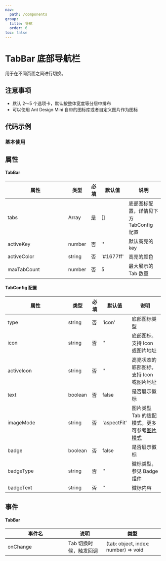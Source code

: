```yaml
---
nav:
  path: /components
group:
  title: 导航
  order: 6
toc: false
---
```

# TabBar 底部导航栏
用于在不同页面之间进行切换。

## 注意事项

- 默认 2～5 个选项卡，默认按整体宽度等分居中排布
- 可以使用 Ant Design Mini 自带的图标库或者自定义图片作为图标

## 代码示例
### 基本使用
<code src='../../demo/pages/TabBar'></code>

## 属性

#### TabBar
| 属性 | 类型 | 必填 | 默认值 | 说明 |
| -----|-----|-----|-----|----- |
| tabs | Array | 是 | [] | 底部图标配置，详情见下方 TabConfig 配置 |
| activeKey | number | 否 |  ''  |  默认高亮的 key |
| activeColor | string | 否 |  '#1677ff'  |  高亮的颜色 |
| maxTabCount | number | 否 |  5  |  最大展示的 Tab 数量 |

#### TabConfig 配置
| 属性 | 类型 | 必填 | 默认值 | 说明 |
| -----|-----|-----|-----|----- |
| type | string | 否 | 'icon' | 底部图标类型 |
| icon | string | 否 |  ''  |  底部图标，支持 Icon 或图片地址 |
| activeIcon | string | 否 |  ''  |  高亮状态的底部图标，支持 Icon 或图片地址 |
| text | boolean | 否 |  false  |  是否展示徽标 |
| imageMode | string | 否 |  'aspectFit'  |  图片类型 Tab 的适配模式，更多可参考[图片模式](https://opendocs.alipay.com/mini/component/image#mode) |
| badge | boolean | 否 |  false  |  是否展示徽标 |
| badgeType | string | 否 |  ''  |  徽标类型，参见 Badge 组件 |
| badgeText | string | 否 |  ''  |  徽标内容 |

## 事件

#### TabBar
| 事件名 | 说明 | 类型 |
| -----|-----|-----|
| onChange | Tab 切换时候，触发回调 |(tab: object, index: number) => void|

<style> 
table th:first-of-type { width: 180px; }
.__dumi-default-layout-content article table:first-of-type th:nth-of-type(2) {
    width: 140px;
}
.__dumi-default-layout-content article table:first-of-type th:nth-of-type(3) {
    width: 30px;
}
.__dumi-default-layout-content article table:first-of-type th:nth-of-type(4) {
    width: 50px;
}
.__dumi-default-layout-content article table:nth-of-type(2) th:nth-of-type(2) {
    width: 140px;
}
.__dumi-default-layout-content article table:nth-of-type(2) th:nth-of-type(3) {
    width: 30px;
}
.__dumi-default-layout-content article table:nth-of-type(2) th:nth-of-type(4) {
    width: 50px;
}
.__dumi-default-layout-content article table:nth-of-type(6) th:nth-of-type(2) {
    width: 300px;
}
.__dumi-default-mobile-previewer:nth-of-type(2)::after {
    border-bottom: none!important;
}
</style> 
